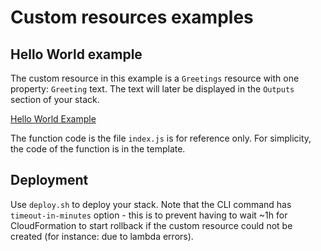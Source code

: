# Custom resources examples

## Hello World example

The custom resource in this example is a `Greetings` resource with one property: `Greeting` text. The text will later be displayed in the `Outputs` section of your stack.

[Hello World Example](hello-world-example/template.yaml)

The function code is the file `index.js` is for reference only. For simplicity, the code of the function is in the template.

## Deployment

Use `deploy.sh` to deploy your stack. Note that the CLI command has `timeout-in-minutes` option - this is to prevent having to wait ~1h for CloudFormation to start rollback if the custom resource could not be created (for instance: due to lambda errors).
